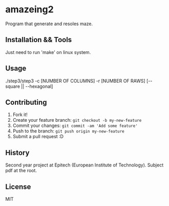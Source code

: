 # amazeing2

Program that generate and resoles maze.

## Installation && Tools

Just need to run 'make' on linux system.</br>

## Usage

./step3/step3 -c [NUMBER OF COLUMNS] -r [NUMBER OF RAWS] [--square || --hexagonal]

## Contributing

1. Fork it!
2. Create your feature branch: `git checkout -b my-new-feature`
3. Commit your changes: `git commit -am 'Add some feature'`
4. Push to the branch: `git push origin my-new-feature`
5. Submit a pull request :D

## History

Second year project at Epitech (European Institute of Technology). Subject pdf at the root.

## License

MIT
